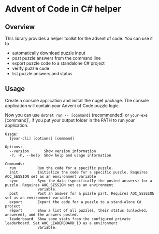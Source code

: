 ﻿# Advent of Code in C# helper

## Overview

This library provides a helper toolkit for the advent of code. You can use it to 

- automatically download puzzle input
- post puzzle answers from the command line
- export puzzle code to a standalone C# project
- verify puzzle code
- list puzzle answers and status

## Usage

Create a console application and install the nuget package. The console application will contain your Advent of Code puzzle logic.

Now you can use `dotnet run -- [command]` (recommended) or `your-exe` [command]`, if you put your output folder in the PATH to run your application.
```
Usage:
  [your-cli] [options] [command]

Options:
  --version       Show version information
  -?, -h, --help  Show help and usage information

Commands:
  run          Run the code for a specific puzzle.
  init         Initialize the code for a specific puzzle. Requires AOC_SESSION set as an environment variable
  sync         Sync the data (specifically the posted answers) for a puzzle. Requires AOC_SESSION set as an environment
               variable.
  post         Post an answer for a puzzle part. Requires AOC_SESSION set as an environment variable.
  export       Export the code for a puzzle to a stand-alone C# project
  report       Show a list of all puzzles, their status (unlocked, answered), and the answers posted.
  leaderboard  Show some stats from the configured private leaderboard. Set AOC_LEADERBOARD_ID as a environment
               variable.
```